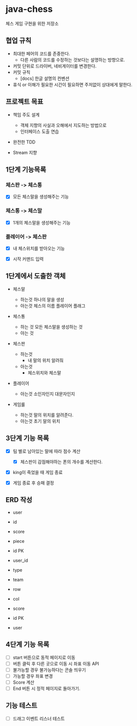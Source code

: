 # java-chess
체스 게임 구현을 위한 저장소

## 협업 규칙 

 - 최대한 페어의 코드를 존중한다.
    - 다른 사람의 코드를 수정하는 것보다는 설명하는 방향으로.
 - 커밋 단위로 드라이버, 네비게이터를 변경한다.
 - 커밋 규칙
    - [docs] 한글 설명의 컨벤션
 - 휴식 or 이해가 필요한 시간이 필요하면 주저없이 상대에게 말한다.
 
## 프로젝트 목표

 - 책임 주도 설계
    - 객체 지향의 사실과 오해에서 지도하는 방법으로
    - 인터페이스 도출 연습
    
 - 완전한 TDD
 
 - Stream 지향
  
  
## 1단계 기능목록

### 체스판 -> 체스통
- [x] 모든 체스말을 생성해주는 기능

### 체스통 -> 체스말
- [x] 1개의 체스말을 생성해주는 기능

### 플레이어 -> 체스판
- [x] 내 체스위치를 받아오는 기능

- [x] 시작 커맨드 입력
    
## 1단계에서 도출한 객체
- 체스말
    - 하는것
        하나의 말을 생성
    - 아는것
        체스의 이름
        플레이어 플래그
- 체스통 
    - 하는 것
        모든 체스말을 생성하는 것
    - 아는 것
           
- 체스판
    - 하는것
        - 내 말의 위치 알려줘
    - 아는것
        - 체스위치와 체스말
- 플레이어
    - 아는것
        소인자인지 대문자인지
- 게임룰
    - 하는것
        말의 위치를 알려준다.
    - 아는것
         초기 말의 위치
         
## 3단계 기능 목록
- [x] 팀 별로 남아있는 말에 따라 점수 계산
    - [x] 체스판이 감점해야하는 폰의 개수를 계산한다.
    
- [x] king이 죽었을 때 게임 종료

- [x] 게임 종료 후 승패 결정

## ERD 작성

- user
 - id
 - score
 
- piece
 - id PK
 - user_id
 - type
 - team
 - row
 - col

- score
 - id PK
 - user

## 4단계 기능 목록
- [ ] start 버튼으로 동적 페이지로 이동
- [ ] 버튼 클릭 후 다른 곳으로 이동 시 좌표 이동 API
 - [ ] 불가능할 경우 불가능하다는 콘솔 띄우기
 - [ ] 가능할 경우 좌표 변경
- [ ] Score 계산
- [ ] End 버튼 시 정적 페이지로 돌아가기.

## 기능 테스트 
- [ ] 드래그 이벤트 리스너 테스트 